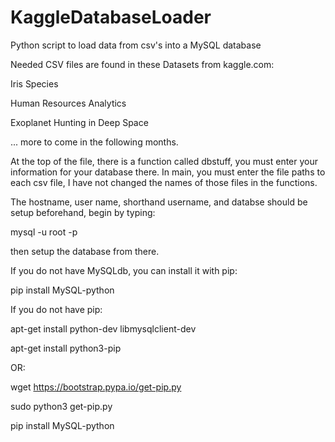 # KaggleDatabaseLoader
Python script to load data from csv's into a MySQL database

Needed CSV files are found in these Datasets from kaggle.com:

Iris Species

Human Resources Analytics

Exoplanet Hunting in Deep Space

... more to come in the following months.

At the top of the file, there is a function called dbstuff, you must enter your information for your database there.
In main, you must enter the file paths to each csv file, I have not changed the names of those files in the functions.

The hostname, user name, shorthand username, and databse should be setup beforehand, begin by typing:

mysql -u root -p

then setup the database from there.

If you do not have MySQLdb, you can install it with pip:

pip install MySQL-python

If you do not have pip:

apt-get install python-dev libmysqlclient-dev

apt-get install python3-pip

OR:

wget https://bootstrap.pypa.io/get-pip.py

sudo python3 get-pip.py 

pip install MySQL-python

